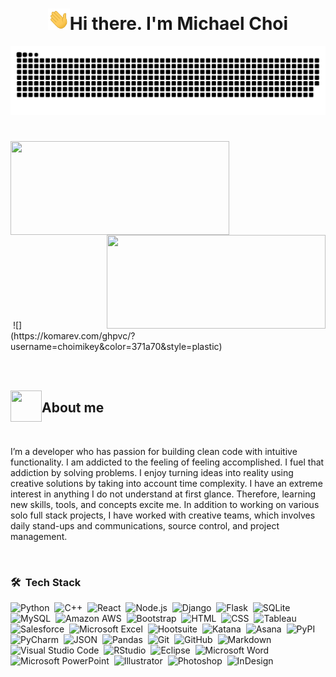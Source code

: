 <h1 align="center"><img width="35" src="https://github.com/1999AZZAR/1999AZZAR/blob/main/resources/img/waving.gif">Hi there.  I'm Michael Choi</h1>
</div>


<div align="center">
  <a href="https://1999azzar.github.io/1999AZZAR/">
  <img  src="https://github.com/1999AZZAR/1999AZZAR/blob/main/resources/img/grid-snake.svg"
       alt="snake" /></a>
</div> 

<!--horizontal divider(gradiant)-->
<!-- img src="https://user-images.githubusercontent.com/73097560/115834477-dbab4500-a447-11eb-908a-139a6edaec5c.gif"-->


<h1 align="center"></h1>
<img align="left" height="150px" width="350px" src="https://github-readme-stats.vercel.app/api?username=choimikey&count_private=true&show_icons=true&theme=tokyonight" />
<img align="right" height="150px" width="350px" src="https://github-readme-stats.vercel.app/api/top-langs/?username=choimikey&layout=compact&theme=aura&langs_count=9" />
<img height="150" />
![](https://komarev.com/ghpvc/?username=choimikey&color=371a70&style=plastic)

<br><br>

<img align="left" src = "https://user-images.githubusercontent.com/63050133/156777293-72a6e681-2582-4a9d-ad92-09d1181d47c7.gif" width = 50px height=50px>
<h2 align="left" font-weight="bold">About me</h2>  
<br>

I’m a developer who has passion for building clean code with intuitive functionality. I am addicted to the feeling of feeling accomplished. I fuel that addiction by solving problems. I enjoy turning ideas into reality using creative solutions by taking into account time complexity. I have an extreme interest in anything I do not understand at first glance. Therefore, learning new skills, tools, and concepts excite me. In addition to working on various solo full stack projects, I have worked with creative teams, which involves daily stand-ups and communications, source control, and project management.

<br>

### 🛠 &nbsp;Tech Stack

![Python](https://img.shields.io/badge/-Python-05122A?style=flat&logo=python)&nbsp;
![C++](https://img.shields.io/badge/-C++-05122A?style=flat&logo=C%2B%2B&logoColor=00599C)&nbsp;
![React](https://img.shields.io/badge/-React-05122A?style=flat&logo=react)&nbsp;
![Node.js](https://img.shields.io/badge/-Node.js-05122A?style=flat&logo=node.js)&nbsp;
![Django](https://img.shields.io/badge/-Django-05122A?style=flat&logo=django&logoColor=092E20)&nbsp;
![Flask](https://img.shields.io/badge/-Flask-05122A?style=flat&logo=flask)&nbsp;
![SQLite](https://img.shields.io/badge/-SQLite-05122A?style=flat&logo=sqlite)&nbsp;
![MySQL](https://img.shields.io/badge/-MySQL-05122A?style=flat&logo=mysql)&nbsp;
![Amazon AWS](https://img.shields.io/badge/-Amazon%20AWS-05122A?style=flat&logo=amazon%20aws)&nbsp;
![Bootstrap](https://img.shields.io/badge/-Bootstrap-05122A?style=flat&logo=bootstrap&logoColor=563D7C)&nbsp;
![HTML](https://img.shields.io/badge/-HTML-05122A?style=flat&logo=HTML5)&nbsp;
![CSS](https://img.shields.io/badge/-CSS-05122A?style=flat&logo=CSS3&logoColor=1572B6)&nbsp;
![Tableau](https://img.shields.io/badge/-Tableau-05122A?style=flat&logo=tableau)&nbsp;
![Salesforce](https://img.shields.io/badge/-Salesforce-05122A?style=flat&logo=salesforce)&nbsp;
![Microsoft Excel](https://img.shields.io/badge/-Microsoft%20Excel-05122A?style=flat&logo=Microsoft%20Excel)&nbsp;
![Hootsuite](https://img.shields.io/badge/-Hootsuite-05122A?style=flat&logo=Hootsuite)&nbsp;
![Katana](https://img.shields.io/badge/-Katana-05122A?style=flat&logo=katana)&nbsp;
![Asana](https://img.shields.io/badge/-Asana-05122A?style=flat&logo=asana)&nbsp;
![PyPI](https://img.shields.io/badge/-PyPI-05122A?style=flat&logo=pypi)&nbsp;
![PyCharm](https://img.shields.io/badge/-PyCharm-05122A?style=flat&logo=pycharm)&nbsp;
![JSON](https://img.shields.io/badge/-JSON-05122A?style=flat&logo=json)&nbsp;
![Pandas](https://img.shields.io/badge/-pandas-05122A?style=flat&logo=pandas)&nbsp;
![Git](https://img.shields.io/badge/-Git-05122A?style=flat&logo=git)&nbsp;
![GitHub](https://img.shields.io/badge/-GitHub-05122A?style=flat&logo=github)&nbsp;
![Markdown](https://img.shields.io/badge/-Markdown-05122A?style=flat&logo=markdown)&nbsp;
![Visual Studio Code](https://img.shields.io/badge/-Visual%20Studio%20Code-05122A?style=flat&logo=visual-studio-code&logoColor=007ACC)&nbsp;
![RStudio](https://img.shields.io/badge/-RStudio-05122A?style=flat&logo=rstudio)&nbsp;
![Eclipse](https://img.shields.io/badge/-Eclipse-05122A?style=flat&logo=eclipse-ide&logoColor=2C2255)&nbsp;
![Microsoft Word](https://img.shields.io/badge/-Microsoft%20Word-05122A?style=flat&logo=microsoft%20word)&nbsp;
![Microsoft PowerPoint](https://img.shields.io/badge/-Microsoft%20PowerPoint-05122A?style=flat&logo=microsoft%20powerpoint)&nbsp;
![Illustrator](https://img.shields.io/badge/-Illustrator-05122A?style=flat&logo=adobe-illustrator)&nbsp;
![Photoshop](https://img.shields.io/badge/-Photoshop-05122A?style=flat&logo=adobe-photoshop)&nbsp;
![InDesign](https://img.shields.io/badge/-InDesign-05122A?style=flat&logo=adobe-indesign)&nbsp;
